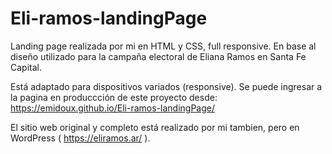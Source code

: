 # Eli-ramos-landingPage
Landing page realizada por mi en HTML y CSS, full responsive. En base al diseño utilizado para la campaña electoral de Eliana Ramos en Santa Fe Capital.

Está adaptado para dispositivos variados (responsive). Se puede ingresar a la pagina en produccción de este proyecto desde: https://emidoux.github.io/Eli-ramos-landingPage/

El sitio web original y completo está realizado por mi tambien, pero en WordPress ( https://eliramos.ar/ ).
